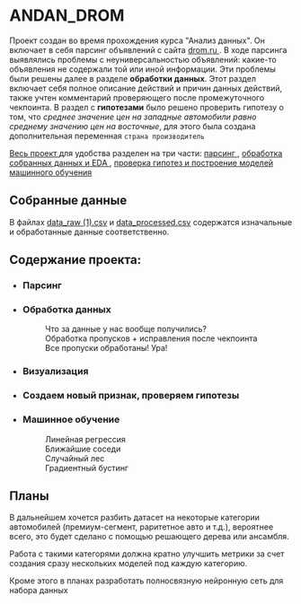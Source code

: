 # ANDAN_DROM

Проект создан во время прохождения курса "Анализ данных". Он включает в себя парсинг объявлений с сайта <a href="drom.ru" target="_blank"> drom.ru </a>. В ходе парсинга выявлялись проблемы с неуниверсальностью объявлений: какие-то объявления не содержали той или иной информации. Эти проблемы были решены далее в разделе __обработки данных__. Этот раздел включает себя полное описание действий и причин данных действий, также учтен комментарий проверяющего после промежуточного чекпоинта. В раздел с __гипотезами__ было решено проверить гипотезу о том, что _среднее значение цен на западные автомобили равно среднему значению цен на восточные_, для этого была создана дополнительная переменная `страна производитель`

<a href="https://github.com/segor14/andan_drom/blob/main/merged.ipynb" target="_blank"> Весь проект </a> для удобства разделен на три части: <a href="https://github.com/segor14/andan_drom/blob/main/Парсинг.ipynb" target="_blank"> парсинг </a>, <a href="https://github.com/segor14/andan_drom/blob/main/Обработка_и_визуализация.ipynb" target="_blank"> обработка собранных данных и EDA </a>, <a href="https://github.com/segor14/andan_drom/blob/main/Гипотезы_и_МО.ipynb" target="_blank"> проверка гипотез и построение моделей машинного обучения </a>

## Собранные данные
В файлах <a href="https://github.com/segor14/andan_drom/blob/main/data_raw%20(1).csv" target="_blank">data_raw (1).csv</a> и <a href="https://github.com/segor14/andan_drom/blob/main/data_processed.csv" target="_blank">data_processed.csv</a> содержатся изначальные и обработанные данные соответственно. 

## Содержание проекта:
<ul>
  
###  <li> Парсинг</li>
###  <li>Обработка данных</li>
  
 <dl>
    <dd>Что за данные у нас вообще получились?</dd>
    <dd>Обработка пропусков + исправления после чекпоинта</dd>
    <dd>Все пропуски обработаны! Ура!</dd> 
 <dl>

###  <li>Визуализация</li>
###  <li>Создаем новый признак, проверяем гипотезы</li>
###  <li>Машинное обучение</li>
 <dl>
    <dd>Линейная регрессия</dd>
    <dd>Ближайшие соседи</dd>
    <dd>Случайный лес</dd>
    <dd>Градиентный бустинг</dd>
 </dl>
</ul>

## Планы
В дальнейшем хочется разбить датасет на некоторые категории автомобилей (премиум-сегмент, раритетное авто и т.д.), вероятнее всего, это будет сделано с помощью решающего дерева или ансамбля.

Работа с такими категорями должна кратно улучшить метрики за счет создания сразу нескольких моделей под каждую категорию.

Кроме этого в планах разработать полносвязную нейронную сеть для набора данных
